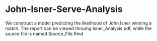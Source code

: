 # John-Isner-Serve-Analysis
We construct a model predicting the likelihood of John Isner winning a match. The report can be viewed throuhg Isner_Analysis.pdf, while the source file is named Source_File.Rmd
